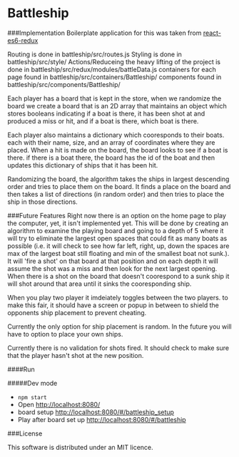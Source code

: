 Battleship
===============
###Implementation 
Boilerplate application for this was taken from [react-es6-redux](https://github.com/topheman/react-es6-redux)

Routing is done in battleship/src/routes.js
Styling is done in battleship/src/style/
Actions/Reduceing the heavy lifting of the project is done in battleship/src/redux/modules/battleData.js
containers for each page found in battleship/src/containers/Battleship/
components found in battleship/src/components/Battleship/

Each player has a board that is kept in the store, when we randomize the board we create a board that is an 2D array that maintains an object which stores booleans indicating if a boat is there, it has been shot at and produced a miss or hit, and if a boat is there, which boat is there. 

Each player also maintains a dictionary which cooresponds to their boats. each with their name, size, and an array of coordinates where they are placed. When a hit is made on the board, the board looks to see if a boat is there. if there is a boat there, the board has the id of the boat and then updates this dictionary of ships that it has been hit.

Randomizing the board, the algorithm takes the ships in largest descending order and tries to place them on the board. It finds a place on the board and then takes a list of directions (in random order) and then tries to place the ship in those directions. 

###Future Features 
Right now there is an option on the home page to play the computer, yet, it isn't implemented yet. This will be done by creating an algorithm to examine the playing board and going to a depth of 5 where it will try to eliminate the largest open spaces that could fit as many boats as possible (i.e. it will check to see how far left, right, up, down the spaces are max of the largest boat still floating and min of the smallest boat not sunk.). It will 'fire a shot' on that board at that position and on each depth it will assume the shot was a miss and then look for the next largest opening. When there is a shot on the board that doesn't coorespond to a sunk ship it will shot around that area until it sinks the cooresponding ship.

When you play two player it imdeiately toggles between the two players. to make this fair, it should have a screen or popup in between to shield the opponents ship placement to prevent cheating. 

Currently the only option for ship placement is random. In the future you will have to option to place your own ships. 

Currently there is no validation for shots fired. It should check to make sure that the player hasn't shot at the new position. 

####Run

#####Dev mode

* `npm start`
* Open [http://localhost:8080/](http://localhost:8080/)
* board setup [http://localhost:8080/#/battleship_setup](http://localhost:8080/#/battleship_setup)
* Play after board set up [http://localhost:8080/#/battleship](http://localhost:8080/#/battleship)

###License

This software is distributed under an MIT licence.
